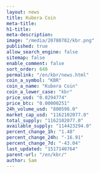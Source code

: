 ```yaml
---
layout: news
title: Kubera Coin
meta-title: 
h1-title: 
meta-description: 
image: "/media/20780782/kbr.png"
published: true
allow_search_engine: false
sitemap: false
enable_comment: false
sort_order: 640
permalink: "/en/kbr/news.html"
coin_a_symbol: "KBR"
coin_a_name: "Kubera Coin"
coin_a_lower_case: "kbr"
price_usd: "0.0294774"
price_btc: "0.00000251"
24h_volume_usd: "800598.0"
market_cap_usd: "1162102077.0"
total_supply: "1162102077.0"
available_supply: "114423294.0"
percent_change_1h: "1.48"
percent_change_24h: "-16.91"
percent_change_7d: "-43.04"
last_updated: "1517140764"
parent-url: "/en/kbr/"
author: Sam
---
```


